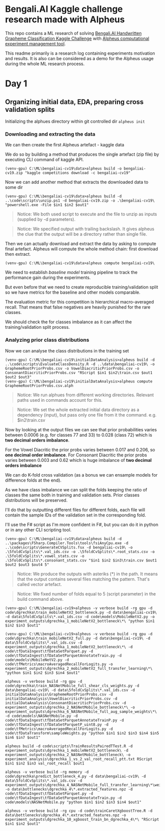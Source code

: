 # Bengali.AI Kaggle challenge research made with Alpheus

This repo contains a ML research of solving [Bengali.AI Handwritten Grapheme Classification Kaggle Challenge](https://www.kaggle.com/c/bengaliai-cv19) with [Alpheus computational experiment management tool](https://github.com/itislab/alpheus).

This readme primarily is a research log containing experiments motivation and results. It is also can be considered as a demo for the Alpheus usage during the whole ML research process.

# Day 1

## Organizing initial data, EDA, preparing cross validation splits

Initializing the alphues directory within git controlled dir
`alpheus init`

### Downloading and extracting the data

We can then create the first Alpheus artefact - kaggle data

We do so by building a method that produces the single artefact (zip file) by executing CLI command of kaggle API.

```shell
(venv-gpu) C:\ML\bengaliai-cv19\data>alpheus build -o bengaliai-cv19.zip "kaggle competitions download -c bengaliai-cv19"
```

Now we can add another method that extracts the downloaded data to some dir

```shell
(venv-gpu) C:\ML\bengaliai-cv19\data>alpheus build -d ..\code\scripts\unzip.ps1 -d bengaliai-cv19.zip -o .\bengaliai-cv19\ "powershell.exe -File $in1 $in2 $out1"
```

 > Notice: We both used script to execute and the file to unzip as inputs (supplied by -d parameters).

 > Notice: We specified output with trailing backslash. It gives alpheus the clue that the output will be a directory rather than single file.

Then we can actually download and extract the data by asking to compute final artefact.
Alpheus will compute the whole method chain: first download then extract.

```shell
(venv-gpu) C:\ML\bengaliai-cv19\data>alpheus compute bengaliai-cv19\
```

We need to establish *baseline model* training pipeline to track the performance gain during the experiments.

But even before that we need to create reproducible training/validation split so we have metrics for the baseline and other models comparable.

The evaluation metric for this competition is hierarchical macro-averaged recall. That means that false negatives are heavily punished for the rare classes.

We should check the for classes imbalance as it can affect the training/validation split process.

### Analyzing prior class distributions

Now we can analyse the class distributions in the training set

```shell
(venv-gpu) C:\ML\bengaliai-cv19\initialDataAnalysis>alpheus build -d ..\code\scripts\EvaluateClassDensity.R -d ..\data\bengaliai-cv19\ -o GraphemeRootPriorProbs.csv -o VowelDiacriticPriorProbs.csv -o ConsonantDiacriticPriorProbs.csv "RScript $in1 $in2\train.csv $out1 $out2 $out3"
(venv-gpu) C:\ML\bengaliai-cv19\initialDataAnalysis>alpheus compute GraphemeRootPriorProbs.csv.alph
```

> Notice: We run alphues from different working directories. Relevant paths used in commands account for this.

> Notice: We set the whole extracted initial data directory as a dependency (input), but pass only one file from it the command. e.g. $in2\train.csv

Now by looking at the output files we can see that prior probabilities varies between 0.0006 (e.g. for classes 77 and 33) to 0.028 (class 72) which is **two decimal orders imbalance**.

For the Vowel Diacritic the prior probs varies between 0.017 and 0.206, so **one decimal order imbalance**.
For Consonant Diacritic the prior probs varies between 0.003 and 0.62 which is huge imbalance of **two decimal orders imbalance**

We can do K-fold cross validation (as a bonus we can ensample models for difference folds at the end).

As we have class imbalance we can split the folds keeping the ratio of classes the same both in training and validation sets. Prior classes distributions will be preserved.

I'll do that by outputting different files for different folds, each file will contain the sample IDs of the validation set in the corresponding fold.

I'll use the F# script as I'm more confident in F#, but you can do it in python or in any other CLI scripting tool.

```shell
(venv-gpu) C:\ML\bengaliai-cv19\data>alpheus build -d ..\packages\FSharp.Compiler.Tools\tools\fsiAnyCpu.exe -d ..\code\scripts\GenerateCVSplits.fsx -d bengaliai-cv19\ -o .\5foldCvSplits\*.val_ids.csv -o .\5foldCvSplits\*.root_stats.csv -o .\5foldCvSplits\*.vowel_stats.csv -o .\5foldCvSplits\*.consonant_stats.csv "$in1 $in2 $in3\train.csv $out1 $out2 $out3 $out4 5"
```

 > Notice: We produce the outputs with asteriks (*) in the path. It means that the output contains several files matching the pattern. That's called vector artefact.

 > Notice: We fixed number of folds equal to 5 (script parameter) in the build command above.

```shell
(venv-gpu) C:\ML\bengaliai-cv19>alpheus -v verbose build -rg gpu -d code\dgrechka\train_mobileNetV2_bottleneck.py -d data\bengaliai-cv19\ -d data\5foldCvSplits\*.val_ids.csv -d code\models\MobileNetV2.py -o experiment_outputs\dgrechka_1_mobileNetV2_bottleneck\*\ "python $in1 $in2 $in3 $out1"
```

```shell
(venv-gpu) C:\ML\bengaliai-cv19>alpheus -v verbose build -rg gpu -d code\dgrechka\train_mobileNetV2_full.py -d data\bengaliai-cv19\ -d data\5foldCvSplits\*.val_ids.csv -d experiment_outputs\dgrechka_1_mobileNetV2_bottleneck\*\ -d code\tfDataIngest\tfDataSetParquet.py -d code\tfDataIngest\tfDataSetParquetAnnotateTrain.py -d code\models\MobileNetV2.py -d code\tfMetrics\macroAveragedRecallForLogits.py -o experiment_outputs\dgrechka_2_mobileNetV2_full_transfer_learning\*\ "python $in1 $in2 $in3 $in4 $out1"
```

```shell
alpheus -v verbose build -rg gpu -d code\dgrechka\train_NASNetMobile_full_shear_cls_weights.py -d data\bengaliai-cv19\ -d data\5foldCvSplits\*.val_ids.csv -d initialDataAnalysis\GraphemeRootPriorProbs.csv -d initialDataAnalysis\VowelDiacriticPriorProbs.csv -d initialDataAnalysis\ConsonantDiacriticPriorProbs.csv -d experiment_outputs\dgrechka_2_NASNetMobile_bottleneck\*\ -o experiment_outputs\dgrechka_6_NASNetMobile_full_aug_sample_weights\*\ -d code\models\NASNetMobile.py -d code\tfDataIngest\tfDataSetParquetAnnotateTrainP.py -d code\tfDataIngest\tfDataSetParquetP_uint8.py -d code\tfMetrics\macroAveragedRecallForLogits.py -d code\tfDataTransform\sampleWeights.py "python $in1 $in2 $in3 $in4 $in5 $in6 $in7 $out1"
```

```shell
alpheus build -d code\scripts\TrainResultsPairedTTest.R -d experiment_outputs\dgrechka_1_mobileNetV2_bottleneck\ -d experiment_outputs\dgrechka_2_NASNetMobile_bottleneck\ -o experiment_analysis\dgrechka_1_vs_2_val_root_recall_ptt.txt RScript $in1 $in2 $in3 val_root_recall $out1
```

```shell
alpheus -v verbose build -rg memory -d code\dgrechka\predict_bottleneck_4.py -d data\bengaliai-cv19\ -d data\5foldCvSplits\*.val_ids.csv -d experiment_outputs\dgrechka_4_NASNetMobile_full_transfer_learning\*\weights.hdf5 -o data\bottlenecks\dgrechka_4\*.extracted_features.npz -d code\tfDataIngest\tfDataSetParquet.py -d code\tfDataIngest\tfDataSetParquetAnnotateTrain.py -d code\models\NASNetMobile.py "python $in1 $in2 $in3 $in4 $out1"
```

```shell
alpheus -v verbose build -rg cpu -d code\trainCaretXgboostTree.R -d data\bottlenecks\dgrechka_4\*.extracted_features.npz -o experiment_outputs\dgrechka_10_xgboost_train_bn_dgrechka_4\*\ "RScript $in1 $in2 $out1"
```